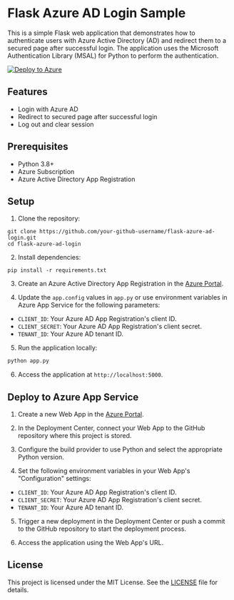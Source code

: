 # Flask Azure AD Login Sample

This is a simple Flask web application that demonstrates how to authenticate users with Azure Active Directory (AD) and redirect them to a secured page after successful login. The application uses the Microsoft Authentication Library (MSAL) for Python to perform the authentication.

[![Deploy to Azure](https://aka.ms/deploytoazurebutton)](https://portal.azure.com/#create/Microsoft.Template/uri/https%3A%2F%2Fraw.githubusercontent.com%2Fuser%2Frepo%2Fmaster%2Fazuredeploy.json)

## Features

- Login with Azure AD
- Redirect to secured page after successful login
- Log out and clear session

## Prerequisites

- Python 3.8+
- Azure Subscription
- Azure Active Directory App Registration

## Setup

1. Clone the repository:

```
git clone https://github.com/your-github-username/flask-azure-ad-login.git
cd flask-azure-ad-login
```

2. Install dependencies:

```
pip install -r requirements.txt
```

3. Create an Azure Active Directory App Registration in the [Azure Portal](https://portal.azure.com/).

4. Update the `app.config` values in `app.py` or use environment variables in Azure App Service for the following parameters:

- `CLIENT_ID`: Your Azure AD App Registration's client ID.
- `CLIENT_SECRET`: Your Azure AD App Registration's client secret.
- `TENANT_ID`: Your Azure AD tenant ID.

5. Run the application locally:

```python
python app.py
```

6. Access the application at `http://localhost:5000`.

## Deploy to Azure App Service

1. Create a new Web App in the [Azure Portal](https://portal.azure.com/).

2. In the Deployment Center, connect your Web App to the GitHub repository where this project is stored.

3. Configure the build provider to use Python and select the appropriate Python version.

4. Set the following environment variables in your Web App's "Configuration" settings:

- `CLIENT_ID`: Your Azure AD App Registration's client ID.
- `CLIENT_SECRET`: Your Azure AD App Registration's client secret.
- `TENANT_ID`: Your Azure AD tenant ID.

5. Trigger a new deployment in the Deployment Center or push a commit to the GitHub repository to start the deployment process.

6. Access the application using the Web App's URL.

## License

This project is licensed under the MIT License. See the [LICENSE](LICENSE) file for details.